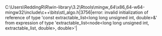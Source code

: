 C:\Users\ReddingR\R\win-library\3.2\Rtools\mingw_64\x86_64-w64-mingw32\include\c++\bits\stl_algo.h|3756|error: invalid initialization of reference of type 'const extractable_list<long long unsigned int, double>&' from expression of type 'extractable_list<node<long long unsigned int, extractable_list, double>, double>'|